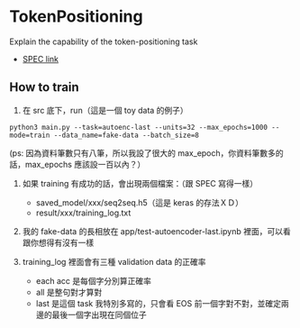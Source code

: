 # TokenPositioning
Explain the capability of the token-positioning task
* [SPEC link](https://docs.google.com/document/d/1bZbSScbywq1Tcj9qWRZXh08b6bYLAT8gqrcwni744Lk/edit#heading=h.uc1nrkgjomy8)


## How to train
1. 在 src 底下，run（這是一個 toy data 的例子）

```python3 main.py --task=autoenc-last --units=32 --max_epochs=1000 --mode=train --data_name=fake-data --batch_size=8```

(ps: 因為資料筆數只有八筆，所以我設了很大的 max_epoch，你資料筆數多的話，max_epochs 應該設一百以內？）


1. 如果 training 有成功的話，會出現兩個檔案：（跟 SPEC 寫得一樣）
    * saved_model/xxx/seq2seq.h5（這是 keras 的存法ＸＤ）
    * result/xxx/training_log.txt

2. 我的 fake-data 的長相放在 app/test-autoencoder-last.ipynb 裡面，可以看跟你想得有沒有一樣

3. training_log 裡面會有三種 validation data 的正確率
    * each acc 是每個字分別算正確率
    * all 是整句對才算對
    * last 是這個 task 我特別多寫的，只會看 EOS 前一個字對不對，並確定兩邊的最後一個字出現在同個位子
